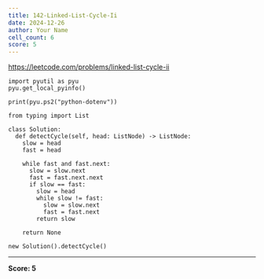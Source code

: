 ```yaml
---
title: 142-Linked-List-Cycle-Ii
date: 2024-12-26
author: Your Name
cell_count: 6
score: 5
---
```


https://leetcode.com/problems/linked-list-cycle-ii


```
import pyutil as pyu
pyu.get_local_pyinfo()
```


```
print(pyu.ps2("python-dotenv"))
```


```
from typing import List
```


```
class Solution:
  def detectCycle(self, head: ListNode) -> ListNode:
    slow = head
    fast = head

    while fast and fast.next:
      slow = slow.next
      fast = fast.next.next
      if slow == fast:
        slow = head
        while slow != fast:
          slow = slow.next
          fast = fast.next
        return slow

    return None
```


```
new Solution().detectCycle()
```


---
**Score: 5**